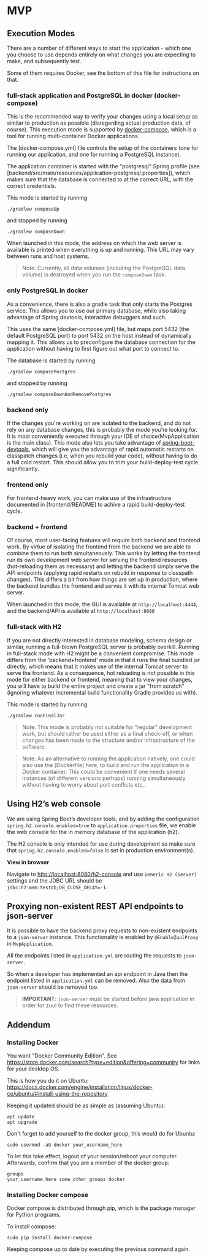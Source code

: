 # MVP

## Execution Modes
There are a number of different ways to start the application - which one you
choose to use depends entirely on what changes you are expecting to make, and
subsequently test.

Some of them requires Docker, see the bottom of this file for instructions on
that.

### full-stack application and PostgreSQL in docker (docker-compose)
This is the recommended way to verify your changes using a local setup as
similar to production as possible (disregarding actual production data, of
course). This execution mode is supported by
[docker-compose](https://docs.docker.com/compose/), which is a tool for running
multi-container Docker applications.

The [docker-compose.yml] file controls the setup of the containers (one for
running our application, and one for running a PostgreSQL instance).

The application container is started with the "postgresql" Spring profile (see
[backend/src/main/resources/application-postgresql.properties]), which makes sure
that the database is connected to at the correct URL, with the correct
credentials.

This mode is started by running

```
./gradlew composeUp
```

and stopped by running

```
./gradlew composeDown
```

When launched in this mode, the address on which the web server is available is
printed when everything is up and running. This URL may vary between runs and
host systems.

> Note: Currently, all data volumes (including the PostgreSQL data volume) is
> destroyed when you run the `composeDown` task.

### only PostgreSQL in docker
As a convenience, there is also a gradle task that only starts the Postgres
service. This allows you to use our primary database, while also taking
advantage of Spring devtools, interactive debuggers and such.

This uses the same [docker-compose.yml] file, but maps port 5432 (the default
PostgreSQL port) to port 5432 on the host instead of dynamically mapping it.
This allows us to preconfigure the database connection for the application
without having to first figure out what port to connect to.

The database is started by running

```
./gradlew composePostgres
```

and stopped by running

```
./gradlew composeDownAndRemovePostgres
```

### backend only
If the changes you're working on are isolated to the backend, and do not rely
on any database changes, this is probably the mode you're looking for. It is
most conveniently executed through your IDE of choice(MvpApplication is the
main class). This mode also lets you take advantage of
[spring-boot-devtools](https://docs.spring.io/spring-boot/docs/current/reference/html/using-boot-devtools.html),
which will give you the advantage of rapid automatic restarts on classpatch
changes (i.e, when you rebuild your code), without having to do a full cold
restart. This should allow you to trim your build-deploy-test cycle
significantly.

### frontend only
For frontend-heavy work, you can make use of the infrastructure documented in
[frontend/README] to achive a rapid build-deploy-test cycle.

### backend + frontend
Of course, most user-facing features will require both backend and frontend
work. By virtue of isolating the frontend from the backend we are able to
combine them to run both simultaneously. This works by letting the frontend run
its own development web server for serving the frontend resources
(hot-reloading them as necessary) and letting the backend simply serve the API
endpoints (applying rapid restarts on rebuild in response to classpath
changes). This differs a bit from how things are set up in production, where
the backend bundles the frontend and serves it with its internal Tomcat web
server.

When launched in this mode, the GUI is available at `http://localhost:4444`, and
the backend/API is available at `http://localhost:8080`

### full-stack with H2
If you are not directly interested in database modeling, schema design or
similar, running a full-blown PostgreSQL server is probably overkill. Running
in full-stack mode with H2 might be a convenient compromise. This mode differs
from the 'backend+frontend' mode in that it runs the final bundled jar
directly, which means that it makes use of the internal Tomcat server to serve
the frontend. As a consequence, hot reloading is not possible in this mode for
either backend or frontend, meaning that to view your changes, you will have to
build the entire project and create a jar "from scratch" (ignoring whatever
incremental build functionality Gradle provides us with).

This mode is started by running:
```
./gradlew runFinalJar
```

> Note: This mode is probably not suitable for "regular" development work, but
> should rather be used either as a final check-off, or when changes has been
> made to the structure and/or infrastructure of the software.

> Note: As an alternative to running the application natively, one could also
> use the [Dockerfile] here, to build and run the application in a Docker
> container. This could be convenient if one needs several instances (of
> different versions perhaps) running simultaneously without having to worry
> about port conflicts etc,.

## Using H2’s web console

We are using Spring Boot’s developer tools, and by adding the configuration
`spring.h2.console.enabled=true` to `application.properties` file, we enable
the web console for the in memory database of the application (h2).

The H2 console is only intended for use during development so make sure that
`spring.h2.console.enabled=false` is set in production environment(s).

**View in browser** 

Navigate to <http://localhost:8080/h2-console> and use `Generic H2 (Server)`
settings and the JDBC URL should be `jdbc:h2:mem:testdb;DB_CLOSE_DELAY=-1`.

## Proxying non-existent REST API endpoints to json-server

It is possible to have the backend proxy requests to non-existent endpoints to
a `json-server` instance. This functionality is enabled by `@EnableZuulProxy` in `MvpApplication`.

All the endpoints listed in `application.yml` are routing the requests to `json-server`. 

So when a developer has implemented an api endpoint in Java then the endpoint listed in  `application.yml`
can be removed. Also the data from `json-server` should be removed too.

> **IMPORTANT**: `json-server` must be started before java application in order for zuul to find these resources.

## Addendum

### Installing Docker

You want "Docker Community Edition". See
https://store.docker.com/search?type=edition&offering=community for links for
your desktop OS.

This is how you do it on Ubuntu:
https://docs.docker.com/engine/installation/linux/docker-ce/ubuntu/#install-using-the-repository

Keeping it updated should be as simple as (assuming Ubuntu):

    apt update
    apt upgrade

Don't forget to add yourself to the docker group, this would do for Ubuntu:

    sudo usermod -aG docker your_username_here

To let this take effect, logout of your session/reboot your computer.
Afterwards, confirm that you are a member of the docker group:

    groups
    your_username_here some_other_groups docker

### Installing Docker compose

Docker compose is distributed through pip, which is the package manager for
Python programs.

To install compose:

    sudo pip install docker-compose

Keeping compose up to date by executing the previous command again.
